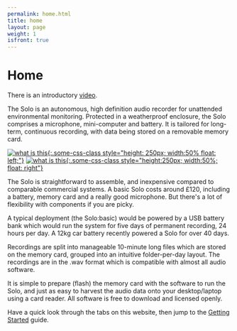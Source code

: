```yaml
---
permalink: home.html
title: home
layout: page
weight: 1
isfront: true
---
```


# Home

There is an introductory [video](https://youtu.be/2Fq05JlEKjw).

The Solo is an autonomous, high definition audio recorder for
unattended environmental monitoring. Protected in a weatherproof
enclosure, the Solo comprises a microphone, mini-computer and battery.
It is tailored for long-term, continuous recording, with data being
stored on a removable memory card.

[![what is this](/img/20160529_135006.jpg "boxed solo" ){:.some-css-class style="height: 250px; width:50% float: left;"}](/img/20160529_135006.jpg)
[![what is this](/img/20160529_135939.jpg "inside a solo" ){:.some-css-class style="height:250px; width:50%; float: right"}](/img/20160529_135939.jpg)

The Solo is straightforward to assemble, and inexpensive compared to
comparable commercial systems. A basic Solo costs around £120,
including a battery, memory card and a really good microphone.  But
there's a lot of flexibility with components if you are picky.

A typical deployment (the Solo:basic) would be powered by a USB
battery bank which would run the system for five days of permanent
recording, 24 hours per day.  A 12kg car battery recently powered a
Solo for over 40 days.

Recordings are split into manageable 10-minute long files which are
stored on the memory card, grouped into an intuitive folder-per-day
layout.  The recordings are in the .wav format which is compatible
with almost all audio software.

It is simple to prepare (flash) the memory card with the software to
run the Solo, and just as easy to harvest the audio data onto your
desktop/laptop using a card reader.  All software is free to download
and licensed openly.

Have a quick look through the tabs on this website, then jump to
the [Getting Started](documentation/getting-started.html) guide.
